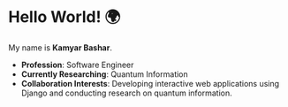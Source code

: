 # Hello World! 🌍

My name is **Kamyar Bashar**.

- **Profession**: Software Engineer
- **Currently Researching**: Quantum Information
- **Collaboration Interests**: Developing interactive web applications using Django and conducting research on quantum information.
